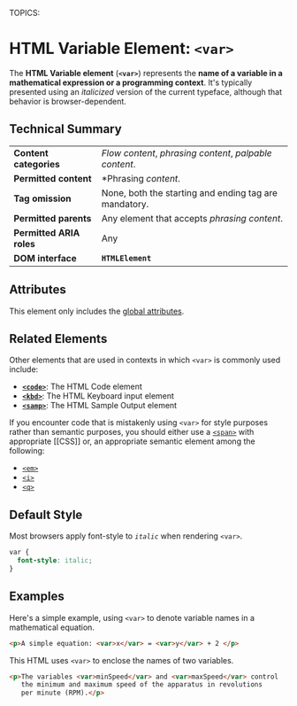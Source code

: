 TOPICS: <var>

# HTML Variable Element: `<var>`

The **HTML Variable element** (**`<var>`**) represents
the **name of a variable in a mathematical expression or a programming context**.
It's typically presented using an *italicized* version of the
current typeface, although that behavior is browser-dependent.

## Technical Summary

|  |  |
| :-- | :-- |
| **Content categories** | *Flow content*, *phrasing content*, *palpable content*.|
| **Permitted content** | *Phrasing *content*.|
| **Tag omission** | None, both the starting and ending tag are mandatory.|
| **Permitted parents** | Any element that accepts *phrasing content*.|
| **Permitted ARIA roles** | Any |
| **DOM interface** | **`HTMLElement`** |

## Attributes

This element only includes the [global attributes](/en/webfrontend/HTML_Global_Attributes).

## Related Elements

Other elements that are used in contexts in which `<var>` is commonly used include:

- **[`<code>`](/en/webfrontend/<code>)**: The HTML Code element
- **[`<kbd>`](/en/webfrontend/<kbd>)**: The HTML Keyboard input element
- **[`<samp>`](/en/webfrontend/<samp>)**: The HTML Sample Output element

If you encounter code that is mistakenly using `<var>` for style purposes rather than semantic
purposes, you should either use a [`<span>`](/en/webfrontend/<span>) with appropriate [[CSS]] or,
an appropriate semantic element among the following:

- [`<em>`](/en/webfrontend/<em>)
- [`<i>`](/en/webfrontend/<i>)
- [`<q>`](/en/webfrontend/<q>)

## Default Style

Most browsers apply font-style to *`italic`* when rendering `<var>`.

```css
var {
  font-style: italic;
}
```

## Examples

Here's a simple example, using `<var>` to denote variable names in a mathematical equation.

```html
<p>A simple equation: <var>x</var> = <var>y</var> + 2 </p>
```

This HTML uses `<var>` to enclose the names of two variables.

```html
<p>The variables <var>minSpeed</var> and <var>maxSpeed</var> control
   the minimum and maximum speed of the apparatus in revolutions
   per minute (RPM).</p>
```
